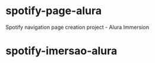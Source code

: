 # spotify-page-alura
Spotify navigation page creation project - Alura Immersion
# spotify-imersao-alura
